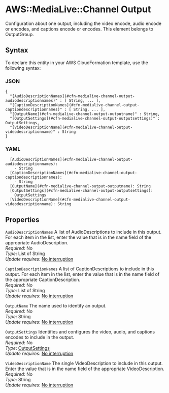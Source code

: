 # AWS::MediaLive::Channel Output<a name="aws-properties-medialive-channel-output"></a>

Configuration about one output, including the video encode, audio encode or encodes, and captions encode or encodes\. This element belongs to OutputGroup\.

## Syntax<a name="aws-properties-medialive-channel-output-syntax"></a>

To declare this entity in your AWS CloudFormation template, use the following syntax:

### JSON<a name="aws-properties-medialive-channel-output-syntax.json"></a>

```
{
  "[AudioDescriptionNames](#cfn-medialive-channel-output-audiodescriptionnames)" : [ String, ... ],
  "[CaptionDescriptionNames](#cfn-medialive-channel-output-captiondescriptionnames)" : [ String, ... ],
  "[OutputName](#cfn-medialive-channel-output-outputname)" : String,
  "[OutputSettings](#cfn-medialive-channel-output-outputsettings)" : OutputSettings,
  "[VideoDescriptionName](#cfn-medialive-channel-output-videodescriptionname)" : String
}
```

### YAML<a name="aws-properties-medialive-channel-output-syntax.yaml"></a>

```
  [AudioDescriptionNames](#cfn-medialive-channel-output-audiodescriptionnames): 
    - String
  [CaptionDescriptionNames](#cfn-medialive-channel-output-captiondescriptionnames): 
    - String
  [OutputName](#cfn-medialive-channel-output-outputname): String
  [OutputSettings](#cfn-medialive-channel-output-outputsettings): 
    OutputSettings
  [VideoDescriptionName](#cfn-medialive-channel-output-videodescriptionname): String
```

## Properties<a name="aws-properties-medialive-channel-output-properties"></a>

`AudioDescriptionNames`  <a name="cfn-medialive-channel-output-audiodescriptionnames"></a>
A list of AudioDescriptions to include in this output\. For each item in the list, enter the value that is in the name field of the appropriate AudioDescription\.  
*Required*: No  
*Type*: List of String  
*Update requires*: [No interruption](https://docs.aws.amazon.com/AWSCloudFormation/latest/UserGuide/using-cfn-updating-stacks-update-behaviors.html#update-no-interrupt)

`CaptionDescriptionNames`  <a name="cfn-medialive-channel-output-captiondescriptionnames"></a>
A list of CaptionDescriptions to include in this output\. For each item in the list, enter the value that is in the name field of the appropriate CaptionDescription\.  
*Required*: No  
*Type*: List of String  
*Update requires*: [No interruption](https://docs.aws.amazon.com/AWSCloudFormation/latest/UserGuide/using-cfn-updating-stacks-update-behaviors.html#update-no-interrupt)

`OutputName`  <a name="cfn-medialive-channel-output-outputname"></a>
The name used to identify an output\.  
*Required*: No  
*Type*: String  
*Update requires*: [No interruption](https://docs.aws.amazon.com/AWSCloudFormation/latest/UserGuide/using-cfn-updating-stacks-update-behaviors.html#update-no-interrupt)

`OutputSettings`  <a name="cfn-medialive-channel-output-outputsettings"></a>
Identifies and configures the video, audio, and captions encodes to include in the output\.  
*Required*: No  
*Type*: [OutputSettings](aws-properties-medialive-channel-outputsettings.md)  
*Update requires*: [No interruption](https://docs.aws.amazon.com/AWSCloudFormation/latest/UserGuide/using-cfn-updating-stacks-update-behaviors.html#update-no-interrupt)

`VideoDescriptionName`  <a name="cfn-medialive-channel-output-videodescriptionname"></a>
The single VideoDescription to include in this output\. Enter the value that is in the name field of the appropriate VideoDescription\.  
*Required*: No  
*Type*: String  
*Update requires*: [No interruption](https://docs.aws.amazon.com/AWSCloudFormation/latest/UserGuide/using-cfn-updating-stacks-update-behaviors.html#update-no-interrupt)